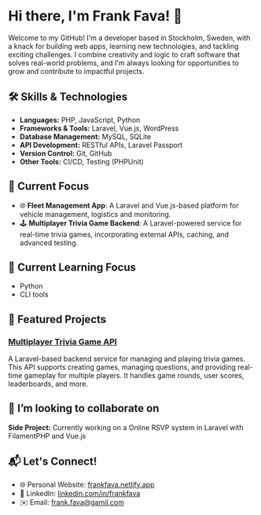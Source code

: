 # Hi there, I'm Frank Fava! 👋  

Welcome to my GitHub! I'm a developer based in Stockholm, Sweden, with a knack for building web apps, learning new technologies, and tackling exciting challenges. I combine creativity and logic to craft software that solves real-world problems, and I'm always looking for opportunities to grow and contribute to impactful projects.  

## 🛠️ Skills & Technologies  

- **Languages:** PHP, JavaScript, Python  
- **Frameworks & Tools:** Laravel, Vue.js, WordPress
- **Database Management:** MySQL, SQLite  
- **API Development:** RESTful APIs, Laravel Passport  
- **Version Control:** Git, GitHub  
- **Other Tools:** CI/CD, Testing (PHPUnit)  

## 🌟 Current Focus  

- 🌐 **Fleet Management App**: A Laravel and Vue.js-based platform for vehicle management, logistics and monitoring.  
- 🕹️ **Multiplayer Trivia Game Backend**: A Laravel-powered service for real-time trivia games, incorporating external APIs, caching, and advanced testing.  

## 🌱 Current Learning Focus

- Python
- CLI tools

## 📂 Featured Projects  

### [Multiplayer Trivia Game API](https://github.com/frankfava/trivia-game-api)  
A Laravel-based backend service for managing and playing trivia games. This API supports creating games, managing questions, and providing real-time gameplay for multiple players. It handles game rounds, user scores, leaderboards, and more.  

## 👯 I’m looking to collaborate on

**Side Project:** Currently working on a Online RSVP system in Laravel with FilamentPHP and Vue.js

## 📬 Let's Connect!  

- 🌐 Personal Website: [frankfava.netlify.app](https://frankfava.netlify.app/)  
- 💼 LinkedIn: [linkedin.com/in/frankfava](https://www.linkedin.com/in/frankfava/)  
- ✉️ Email: frank.fava@gamil.com  
